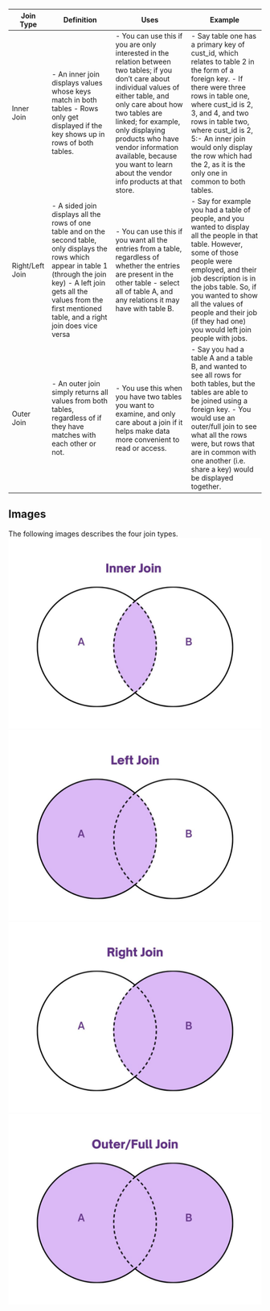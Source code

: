 | Join Type       | Definition                                                                                                                                                                                                                                          | Uses                                                                                                                                                                                                                                                                                                                                             | Example                                                                                                                                                                                                                                                                                                                                 |
|-----------------|-----------------------------------------------------------------------------------------------------------------------------------------------------------------------------------------------------------------------------------------------------|--------------------------------------------------------------------------------------------------------------------------------------------------------------------------------------------------------------------------------------------------------------------------------------------------------------------------------------------------|-----------------------------------------------------------------------------------------------------------------------------------------------------------------------------------------------------------------------------------------------------------------------------------------------------------------------------------------|
| Inner Join      | - An inner join displays values whose keys match in both tables  - Rows only get displayed if the key shows up in rows of both tables.                                                                                                               | - You can use this if you are only interested in the relation between two tables; if you don’t care about individual values of either table, and only care about how two tables are linked; for example, only displaying products who have vendor information available, because you want to learn about the vendor info products at that store. | - Say table one has a primary key of cust_id, which relates to table 2 in the form of a foreign key. - If there were three rows in table one, where cust_id is 2, 3, and 4, and two rows in table two, where cust_id is 2, 5:- An inner join would only display the row which had the 2, as it is the only one in common to both tables. |
| Right/Left Join | - A sided join displays all the rows of one table and on the second table, only displays the rows which appear in table 1 (through the join key) - A left join gets all the values from the first mentioned table, and a right join does vice versa | - You can use this if you want all the entries from a table, regardless of whether the entries are present in the other table - select all of table A, and any relations it may have with table B.                                                                                                                                                | - Say for example you had a table of people, and you wanted to display all the people in that table. However, some of those people were employed, and their job description is in the jobs table. So, if you wanted to show all the values of people and their job (if they had one) you would left join people with jobs.              |
| Outer Join      | - An outer join simply returns all values from both tables, regardless of if they have matches with each other or not.                                                                                                                               | - You use this when you have two tables you want to examine, and only care about a join if it helps make data more convenient to read or access.                                                                                                                                                                                                  | - Say you had a table A and a table B, and wanted to see all rows for both tables, but the tables are able to be joined using a foreign key. - You would use an outer/full join to see what all the rows were, but rows that are in common with one another (i.e. share a key) would be displayed together.                             |


## Images
The following images describes the four join types.
![Inner Join](/images/InnerJoin.jpg "Inner Join")
![Left Join](/images/LeftJoin.jpg "Left Join")
![Right Join](/images/RightJoin.jpg "Right Join")
![Outer Join](/images/OuterJoin.jpg "Outer Join")